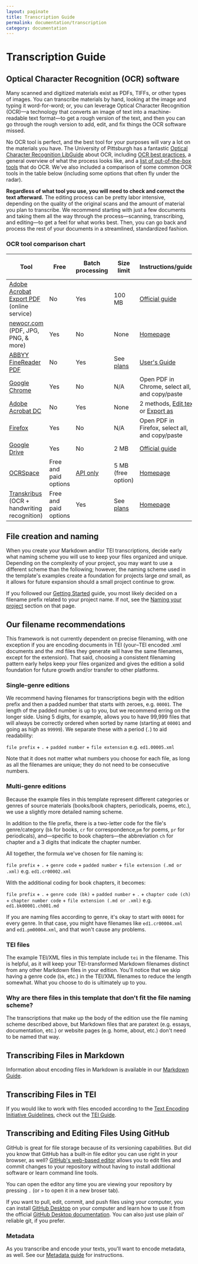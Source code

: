 ```yaml
---
layout: paginate
title: Transcription Guide
permalink: documentation/transcription
category: documentation
---
```


# Transcription Guide

## Optical Character Recognition (OCR) software

Many scanned and digitized materials exist as PDFs, TIFFs, or other types of 
images. You can transcribe materials by hand, looking at the image and typing 
it word-for-word; or, you can leverage Optical Character Recognition (OCR)—a 
technology that converts an image of text into a machine-readable text format—to 
get a rough version of the text, and then you can go through the rough version 
to add, edit, and fix things the OCR software missed. 

No OCR tool is perfect, and the best tool for your purposes will vary a lot on 
the materials you have. The University of Pittsburgh has a fantastic 
[Optical Character Recognition LibGuide](https://pitt.libguides.com/ocr/intro) 
about OCR, including 
[OCR best practices](https://pitt.libguides.com/ocr/bestpractices), a general 
overview of what the process looks like, and a 
[list of out-of-the-box tools](https://pitt.libguides.com/ocr/outoftheboxtools) 
that do OCR. We've also included a comparison of some common OCR tools in the 
table below (including some options that often fly under the radar).

**Regardless of what tool you use, you will need to check and correct the text 
afterward.** The editing process can be pretty labor intensive, depending on the 
quality of the original scans and the amount of material you plan to transcribe. 
We recommend starting with just a few documents and taking them all the way 
through the process—scanning, transcribing, and editing—to get a feel for what 
works best. Then, you can go back and process the rest of your documents in a 
streamlined, standardized fashion.

### OCR tool comparison chart

| Tool | Free | Batch processing | Size limit | Instructions/guides | Example output (from [example PDF](https://drive.google.com/file/d/1o4p-jGnzowTdDhv994lMvv6KtH-c8D1g/view?usp=drive_link)) |
| ------- | ------- | ------- | ------- | ------- | ------- |
| [Adobe Acrobat Export PDF](https://www.adobe.com/acrobat/export-pdf-online-pricing.html) (online service) | No | Yes | 100 MB | [Official guide](https://helpx.adobe.com/acrobat/web/share-review-and-export/export-and-print/export-pdf-overview.html) | [ocr-adobeweb.docx](https://docs.google.com/document/d/1MJ58mSEniJYqbAq6q995HFWjdXRMi0mt/edit?usp=drive_link&ouid=105957547306882692685&rtpof=true&sd=true) |
| [newocr.com](https://www.newocr.com/) (PDF, JPG, PNG, & more) | Yes | No | None | [Homepage](https://www.newocr.com/) | [ocr-newocr.doc](https://docs.google.com/document/d/1WFVcZpVx15aIKjwADXru8acFd4fUs_YB/edit?usp=drive_link&ouid=105957547306882692685&rtpof=true&sd=true) <br />[ocr-newocr.txt](https://drive.google.com/file/d/1xB6jqdmO9-HCvJTlR1izNaVEzzLYRCrc/view?usp=drive_link) |
| [ABBYY FineReader PDF](https://pdf.abbyy.com/) | No | Yes | See [plans](https://pdf.abbyy.com/pricing/) | [User's Guide](https://support.abbyy.com/hc/en-us/articles/360006360039-FineReader-User-s-guides) | - |
| [Google Chrome](https://www.google.com/chrome/) | Yes | No | N/A | Open PDF in Chrome, select all, and copy/paste | [ocr-chromecopy.docx](https://docs.google.com/document/d/13OKmiW0LTW0ZwTN-P2FQItKSPby9GFTB/edit?usp=drive_link&ouid=105957547306882692685&rtpof=true&sd=true) |
| [Adobe Acrobat DC](https://www.adobe.com/acrobat.html) | No | Yes | None | 2 methods, [Edit text](https://helpx.adobe.com/acrobat/using/edit-text-pdfs.html) or [Export as](https://helpx.adobe.com/acrobat/using/pdf-to-word.html) | [ocr-adobeexport.docx](https://docs.google.com/document/d/1aHw45skBZnZV19VU8z8aMSbnulnB-3BX/edit?usp=drive_link&ouid=105957547306882692685&rtpof=true&sd=true) |
| [Firefox](https://www.mozilla.org/en-US/firefox/) | Yes | No | N/A | Open PDF in Firefox, select all, and copy/paste | [ocr-firefoxcopy.docx](https://docs.google.com/document/d/11ImsYEHvCR3uBtf2JkEjrVJ6urUt2US7/edit?usp=drive_link&ouid=105957547306882692685&rtpof=true&sd=true) |
| [Google Drive](https://drive.google.com/drive/) | Yes | No | 2 MB | [Official guide](https://support.google.com/drive/answer/176692?hl=en&co=GENIE.Platform%3DDesktop) | [ocr-googledrive.docx](https://docs.google.com/document/d/1Mh09dsKbwG7gVJkoIf6ckqR1B2g3OHTF/edit?usp=drive_link&ouid=105957547306882692685&rtpof=true&sd=true) |
| [OCRSpace](https://ocr.space/) | Free and paid options | [API only](https://ocr.space/OCRAPI) | 5 MB (free option) | [Homepage](https://ocr.space/) | [ocr-ocrspace.txt](https://drive.google.com/file/d/1RqiSRwAmDir_-ZUW87vxBkMvqwSMN15-/view?usp=drive_link) |
| [Transkribus](https://www.transkribus.org/) (OCR + handwriting recognition) | Free and paid options | Yes | See [plans](https://www.transkribus.org/plans) | [Homepage](https://readcoop.eu/transkribus/?sc=Transkribus) | - |


## File creation and naming

When you create your Markdown and/or TEI transcriptions, decide early what naming 
scheme you will use to keep your files organized and unique. Depending on the 
complexity of your project, you may want to use a different scheme than the 
following; however, the naming scheme used in the template's examples create a
foundation for projects large *and* small, as it allows for future expansion 
should a small project continue to grow.

If you followed our 
[Getting Started](https://recoveryhub.github.io/edition_template/documentation/setup) 
guide, you most likely decided on a filename prefix related to your project 
name. If not, see the 
[Naming your project](https://recoveryhub.github.io/edition_template/documentation/setup#naming-your-project) 
section on that page.

## Our filename recommendations

This framework is not currently dependent on precise filenaming, with one exception if you are encoding  documents in TEI (your–TEI encoded .xml documents and the .md files they generate will have the same filenames, except for the extension). That said, choosing a consistent filenaming pattern early helps keep your files organized and gives the edition a solid foundation for future growth and/or transfer to other platforms.

### Single-genre editions

We recommend having filenames for transcriptions begin with the edition prefix 
and then a padded number that starts with zeroes, e.g. `00001`. The length of 
the padded number is up to you, but we recommend erring on the longer side. 
Using 5 digits, for example, allows you to have 99,999 files that will always 
be correctly ordered when sorted by name (starting at `00001` and going as 
high as `99999`). We separate these with a period (`.`) to aid readability:

`file prefix` + `.` + `padded number` + `file extension`
e.g.
`ed1.00005.xml`

Note that it does not matter what numbers you choose for each file, as long as 
all the filenames are unique; they do not need to be consecutive numbers.

### Multi-genre editions

Because the example files in this template represent different categories or 
genres of source materials (books/book chapters, periodicals, poems, etc.), we 
use a slightly more detailed naming scheme. 

In addition to the file prefix, there is a two-letter code for the file's 
genre/category (`bk` for books, `cr` for correspondence,`pm` for poems, `pr` 
for periodicals), and—specific to book chapters—the abbreviation `ch` for 
chapter and a 3 digits that indicate the chapter number. 

All together, the formula we've chosen for file naming is:

`file prefix` + `.` + `genre code` + `padded number` + `file extension (.md or .xml)`
e.g.
`ed1.cr00002.xml`

With the additional coding for book chapters, it becomes:

`file prefix` + `.` + `genre code (bk)` + `padded number` + `.` + `chapter code (ch)` + `chapter number code` + `file extension (.md or .xml)`
e.g. 
`ed1.bk00001.ch001.md`

If you are naming files according to genre, it's okay to start with `00001` for 
every genre. In that case, you might have filenames like `ed1.cr00004.xml` and 
`ed1.pm00004.xml`, and that won't cause any problems.

### TEI files

The example TEI/XML files in this template include `tei` in the filename. This is helpful, as it will keep your TEI-transformed Markdown filenames distinct from any other Markdown files in your edition. You'll notice that we skip having a genre code (`bk`, etc.) in the TEI/XML filenames to reduce the length somewhat. What you choose to do is ultimately up to you.

### Why are there files in this template that don't fit the file naming scheme?

The transcriptions that make up the body of the edition use the file naming 
scheme described above, but Markdown files that are paratext (e.g. essays, 
documentation, etc.) or website pages (e.g. home, about, etc.) don't need to be 
named that way.

## Transcribing Files in Markdown

Information about encoding files in Markdown is available in our 
[Markdown Guide](https://recoveryhub.github.io/edition_template/documentation/markdown).

## Transcribing Files in TEI

If you would like to work with files encoded according to the [Text Encoding Initiative Guidelines](https://tei-c.org/guidelines/), check out the [TEI Guide](https://recoveryhub.github.io/edition_template/documentation/tei).

## Transcribing and Editing Files Using GitHub

GitHub is great for file storage because of its versioning capabilities. But 
did you know that GitHub has a built-in file editor you can use right in your 
browser, as well? [GitHub's web-based editor](https://documentation.github.com/en/codespaces/the-githubdev-web-based-editor#opening-the-githubdev-editor) allows you to edit 
files and commit changes to your repository without having to install additional 
software or learn command line tools.

You can open the editor any time you are viewing your repository by pressing `.` 
(or `>` to open it in a new broser tab).

If you want to pull, edit, commit, and push files using your computer, you can 
install [GitHub Desktop](https://desktop.github.com/download/) on your computer 
and learn how to use it from the official 
[GitHub Desktop documentation](https://documentation.github.com/en/desktop). 
You can also just use plain ol' reliable git, if you prefer.

### Metadata

As you transcribe and encode your texts, you'll want to encode metadata, as well. See our [Metadata guide](https://recoveryhub.github.io/edition_template/documentation/metadata) for instructions.

